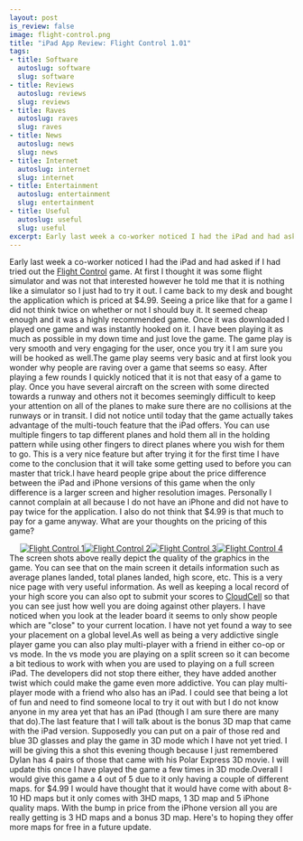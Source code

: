 ```yaml
--- 
layout: post
is_review: false
image: flight-control.png
title: "iPad App Review: Flight Control 1.01"
tags: 
- title: Software
  autoslug: software
  slug: software
- title: Reviews
  autoslug: reviews
  slug: reviews
- title: Raves
  autoslug: raves
  slug: raves
- title: News
  autoslug: news
  slug: news
- title: Internet
  autoslug: internet
  slug: internet
- title: Entertainment
  autoslug: entertainment
  slug: entertainment
- title: Useful
  autoslug: useful
  slug: useful
excerpt: Early last week a co-worker noticed I had the iPad and had asked if I had tried out the <a href="http://itunes.apple.com/us/app/flight-control-hd/id363727129?mt=8">Flight Control</a> game.  At first I thought it was some flight simulator and was not that interested however he told me that it is nothing like a simulator so I just had to try it out.
---
```

Early last week a co-worker noticed I had the iPad and had asked if I had tried out the [Flight Control](http://itunes.apple.com/us/app/flight-control-hd/id363727129?mt=8) game.  At first I thought it was some flight simulator and was not that interested however he told me that it is nothing like a simulator so I just had to try it out.  I came back to my desk and bought the application which is priced at $4.99.  Seeing a price like that for a game I did not think twice on whether or not I should buy it.  It seemed cheap enough and it was a highly recommended game.  Once it was downloaded I played one game and was instantly hooked on it.  I have been playing it as much as possible in my down time and just love the game.  The game play is very smooth and very engaging for the user, once you try it I am sure you will be hooked as well.The game play seems very basic and at first look you wonder why people are raving over a game that seems so easy.  After playing a few rounds I quickly noticed that it is not that easy of a game to play.  Once you have several aircraft on the screen with some directed towards a runway and others not it becomes seemingly difficult to keep your attention on all of the planes to make sure there are no collisions at the runways or in transit.  I did not notice until today that the game actually takes advantage of the multi-touch feature that the iPad offers.  You can use multiple fingers to tap different planes and hold them all in the holding pattern while using other fingers to direct planes where you wish for them to go.  This is a very nice feature but after trying it for the first time I have come to the conclusion that it will take some getting used to before you can master that trick.I have heard people gripe about the price difference between the iPad and iPhone versions of this game when the only difference is a larger screen and higher resolution images.  Personally I cannot complain at all because I do not have an iPhone and did not have to pay twice for the application.  I also do not think that $4.99 is that much to pay for a game anyway.  What are your thoughts on the pricing of this game?<!--more--><div style="text-align: center;">[![](http://www.josephcrawford.com/wp-content/uploads/2010/04/FC1-150x150.png "Flight Control 1")](http://www.josephcrawford.com/wp-content/uploads/2010/04/FC1.png)[![](http://www.josephcrawford.com/wp-content/uploads/2010/04/FC2-150x150.png "Flight Control 2")](http://www.josephcrawford.com/wp-content/uploads/2010/04/FC2.png)[![](http://www.josephcrawford.com/wp-content/uploads/2010/04/FC3-150x150.png "Flight Control 3")](http://www.josephcrawford.com/wp-content/uploads/2010/04/FC3.png)[![](http://www.josephcrawford.com/wp-content/uploads/2010/04/FC4-150x150.png "Flight Control 4")](http://www.josephcrawford.com/wp-content/uploads/2010/04/FC4.png)</div>The screen shots above really depict the quality of the graphics in the game.  You can see that on the main screen it details information such as average planes landed, total planes landed, high score, etc.  This is a very nice page with very useful information.  As well as keeping a local record of your high score you can also opt to submit your scores to [CloudCell](http://cloudcell.com/) so that you can see just how well you are doing against other players.  I have noticed when you look at the leader board it seems to only show people which are "close" to your current location.  I have not yet found a way to see your placement on a global level.As well as being a very addictive single player game you can also play multi-player with a friend in either co-op or vs mode.  In the vs mode you are playing on a split screen so it can become a bit tedious to work with when you are used to playing on a full screen iPad.  The developers did not stop there either, they have added another twist which could make the game even more addictive.  You can play multi-player mode with a friend who also has an iPad.  I could see that being a lot of fun and need to find someone local to try it out with but I do not know anyone in my area yet that has an iPad (though I am sure there are many that do).The last feature that I will talk about is the bonus 3D map that came with the iPad version.  Supposedly you can put on a pair of those red and blue 3D glasses and play the game in 3D mode which I have not yet tried.  I will be giving this a shot this evening though because I just remembered Dylan has 4 pairs of those that came with his Polar Express 3D movie.  I will update this once I have played the game a few times in 3D mode.Overall I would give this game a 4 out of 5 due to it only having a couple of different maps.  for $4.99 I would have thought that it would have come with about 8-10 HD maps but it only comes with 3HD maps, 1 3D map and 5 iPhone quality maps.  With the bump in price from the iPhone version all you are really getting is 3 HD maps and a bonus 3D map.  Here's to hoping they offer more maps for free in a future update.
